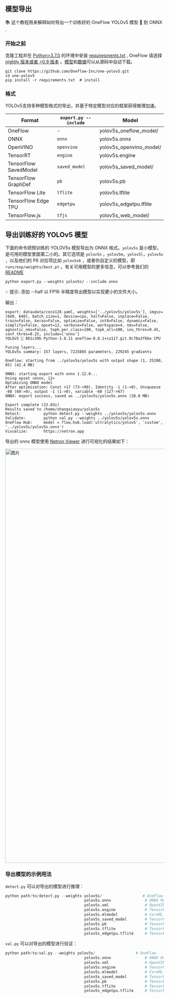 ## 模型导出


📚 这个教程用来解释如何导出一个训练好的 OneFlow YOLOv5 模型 🚀  到 ONNX .

### 开始之前

克隆工程并在 [Python>3.7.0](https://www.python.org/) 的环境中安装 [requiresments.txt](https://github.com/Oneflow-Inc/one-yolov5/blob/main/requirements.txt) , OneFlow 请选择 [nightly 版本或者 >0.9 版本](https://github.com/Oneflow-Inc/oneflow#install-with-pip-package) 。[模型](https://github.com/Oneflow-Inc/one-yolov5/tree/main/models)和[数据](https://github.com/Oneflow-Inc/one-yolov5/tree/main/data)可以从源码中自动下载。

```shell
git clone https://github.com/Oneflow-Inc/one-yolov5.git
cd one-yolov5
pip install -r requirements.txt  # install
```

### 格式

YOLOv5支持多种模型格式的导出，并基于特定模型对应的框架获得推理加速。

Format                      | `export.py --include`         | Model
---                         | ---                           | ---
OneFlow                     | -                             | yolov5s_oneflow_model/
ONNX                        | `onnx`                        | yolov5s.onnx
OpenVINO                    | `openvino`                    | yolov5s_openvino_model/
TensorRT                    | `engine`                      | yolov5s.engine
TensorFlow SavedModel       | `saved_model`                 | yolov5s_saved_model/
TensorFlow GraphDef         | `pb`                          | yolov5s.pb
TensorFlow Lite             | `tflite`                      | yolov5s.tflite
TensorFlow Edge TPU         | `edgetpu`                     | yolov5s_edgetpu.tflite
TensorFlow.js               | `tfjs`                        | yolov5s_web_model/

## 导出训练好的 YOLOv5 模型

下面的命令把预训练的 YOLOV5s 模型导出为 ONNX 格式。`yolov5s` 是小模型，是可用的模型里面第二小的。其它选项是 `yolov5n` ，`yolov5m`，`yolov5l`，`yolov5x` ，以及他们的 P6 对应项比如 `yolov5s6` ，或者你自定义的模型，即 `runs/exp/weights/best.pt` 。有关可用模型的更多信息，可以参考我们的[README](https://github.com/Oneflow-Inc/one-yolov5/blob/main/README.md)

```shell
python export.py --weights yolov5s/ --include onnx
```

💡 提示: 添加 --half 以 FP16 半精度导出模型以实现更小的文件大小。

输出：

```shell
export: data=data/coco128.yaml, weights=['../yolov5s/yolov5s'], imgsz=[640, 640], batch_size=1, device=cpu, half=False, inplace=False, train=False, keras=False, optimize=False, int8=False, dynamic=False, simplify=False, opset=12, verbose=False, workspace=4, nms=False, agnostic_nms=False, topk_per_class=100, topk_all=100, iou_thres=0.45, conf_thres=0.25, include=['onnx']
YOLOv5 🚀 861c39b Python-3.8.11 oneflow-0.8.1+cu117.git.0c70a3f6be CPU

Fusing layers... 
YOLOv5s summary: 157 layers, 7225885 parameters, 229245 gradients

OneFlow: starting from ../yolov5s/yolov5s with output shape (1, 25200, 85) (42.4 MB)

ONNX: starting export with onnx 1.12.0...
Using opset <onnx, 12>
Optimizing ONNX model
After optimization: Const +17 (73->90), Identity -1 (1->0), Unsqueeze -60 (60->0), output -1 (1->0), variable -60 (127->67)
ONNX: export success, saved as ../yolov5s/yolov5s.onnx (28.0 MB)

Export complete (23.03s)
Results saved to /home/zhangxiaoyu/yolov5s
Detect:          python detect.py --weights ../yolov5s/yolov5s.onnx 
Validate:        python val.py --weights ../yolov5s/yolov5s.onnx 
OneFlow Hub:     model = flow.hub.load('ultralytics/yolov5', 'custom', '../yolov5s/yolov5s.onnx')
Visualize:       https://netron.app
```

导出的 onnx 模型使用 [Netron Viewer](https://github.com/lutzroeder/netron) 进行可视化的结果如下：

<img width="1311" alt="图片" src="https://user-images.githubusercontent.com/35585791/196328819-7688631c-f276-444e-a9f4-33079f1d5f98.png">

### 导出模型的示例用法

`detect.py` 可以对导出的模型进行推理：

```python
python path/to/detect.py --weights yolov5s/                  # OneFlow
                                   yolov5s.onnx               # ONNX Runtime or OpenCV DNN with --dnn
                                   yolov5s.xml                # OpenVINO
                                   yolov5s.engine             # TensorRT
                                   yolov5s.mlmodel            # CoreML (macOS only)
                                   yolov5s_saved_model        # TensorFlow SavedModel
                                   yolov5s.pb                 # TensorFlow GraphDef
                                   yolov5s.tflite             # TensorFlow Lite
                                   yolov5s_edgetpu.tflite     # TensorFlow Edge TPU
```

`val.py` 可以对导出的模型进行验证：

```python
python path/to/val.py --weights yolov5s/                  # OneFlow
                                   yolov5s.onnx               # ONNX Runtime or OpenCV DNN with --dnn
                                   yolov5s.xml                # OpenVINO
                                   yolov5s.engine             # TensorRT
                                   yolov5s.mlmodel            # CoreML (macOS only)
                                   yolov5s_saved_model        # TensorFlow SavedModel
                                   yolov5s.pb                 # TensorFlow GraphDef
                                   yolov5s.tflite             # TensorFlow Lite
                                   yolov5s_edgetpu.tflite     # TensorFlow Edge TPU
```

